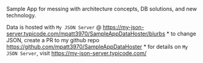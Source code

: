 Sample App for messing with architecture concepts, DB solutions, and new technology.

Data is hosted with `My JSON Server` @ https://my-json-server.typicode.com/mpatt3970/SampleAppDataHoster/blurbs
	* to change JSON, create a PR to my github repo https://github.com/mpatt3970/SampleAppDataHoster
	* for details on `My JSON Server`, visit https://my-json-server.typicode.com/
